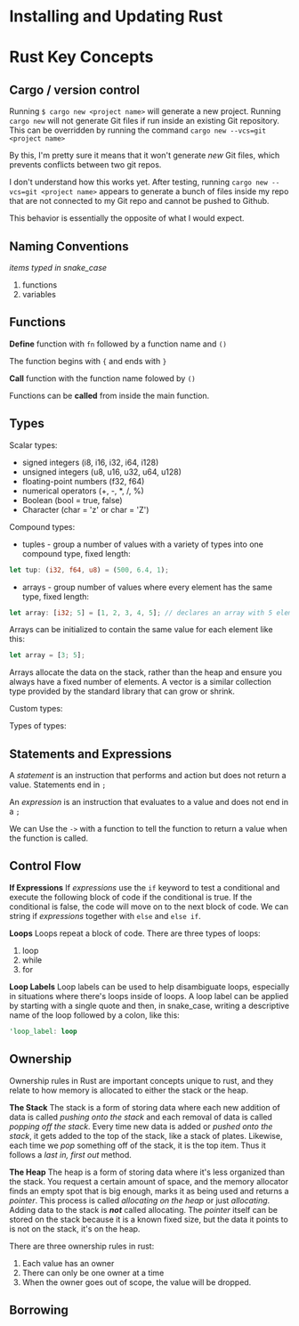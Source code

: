 # Installing and Updating Rust



# Rust Key Concepts

## Cargo / version control

Running `$ cargo new <project name>` will generate a new project. Running `cargo new` will not generate Git files if run inside an existing Git repository. This can be overridden by running the command `cargo new --vcs=git <project name>`

By this, I'm pretty sure it means that it won't generate *new* Git files, which prevents conflicts between two git repos.

I don't understand how this works yet. After testing, running `cargo new --vcs=git <project name>` appears to generate a bunch of files inside my repo that are not connected to my Git repo and cannot be pushed to Github.

This behavior is essentially the opposite of what I would expect.


## Naming Conventions

*items typed in snake_case*
1. functions
2. variables

## Functions

**Define** function with `fn` followed by a function name and `()`

The function begins with `{` and ends with `}`

**Call** function with the function name folowed by `()`

Functions can be **called** from inside the main function.

## Types

Scalar types: 

- signed integers (i8, i16, i32, i64, i128)
- unsigned integers (u8, u16, u32, u64, u128)
- floating-point numbers (f32, f64) 
- numerical operators (+, -, *, /, %)
- Boolean (bool = true, false)
- Character (char = 'z' or char = 'Z')

Compound types:

- tuples - group a number of values with a variety of types into one compound type, fixed length:

```rs
let tup: (i32, f64, u8) = (500, 6.4, 1);
```

- arrays - group number of values where every element has the same type, fixed length:

```rs
let array: [i32; 5] = [1, 2, 3, 4, 5]; // declares an array with 5 elements all i32 integers
```

Arrays can be initialized to contain the same value for each element like this:
```rs
let array = [3; 5];
```
Arrays allocate the data on the stack, rather than the heap and ensure you always have a fixed number of elements.
A vector is a similar collection type provided by the standard library that can grow or shrink.

Custom types:

Types of types:

## Statements and Expressions

A *statement* is an instruction that performs and action but does not return a value. Statements end in `;`

An *expression* is an instruction that evaluates to a value and does not end in a `;`

We can Use the `->` with a function to tell the function to return a value when the function is called.

## Control Flow

**If Expressions**
If *expressions* use the `if` keyword to test a conditional and execute the following block of code if the conditional is true. If the conditional is false, the code will move on to the next block of code. We can string if *expressions* together with `else` and `else if`.

**Loops**
Loops repeat a block of code. There are three types of loops:

1. loop
2. while
3. for

**Loop Labels**
Loop labels can be used to help disambiguate loops, especially in situations where there's loops inside of loops. A loop label can be applied by starting with a single quote and then, in snake_case, writing a descriptive name of the loop followed by a colon, like this:

```rs
'loop_label: loop
```

## Ownership

Ownership rules in Rust are important concepts unique to rust, and they relate to how memory is allocated to either the stack or the heap.

**The Stack**
The stack is a form of storing data where each new addition of data is called *pushing onto the stack* and each removal of data is called *popping off the stack*. Every time new data is added or *pushed onto the stack*, it gets added to the top of the stack, like a stack of plates. Likewise, each time we *pop* something off of the stack, it is the top item. Thus it follows a *last in, first out* method.

**The Heap**
The heap is a form of storing data where it's less organized than the stack. You request a certain amount of space, and the memory allocator finds an empty spot that is big enough, marks it as being used and returns a *pointer*. This process is called *allocating on the heap* or just *allocating*. Adding data to the stack is ***not*** called allocating. The *pointer* itself can be stored on the stack because it is a known fixed size, but the data it points to is not on the stack, it's on the heap.

There are three ownership rules in rust:

1. Each value has an owner
2. There can only be one owner at a time
3. When the owner goes out of scope, the value will be dropped.


## Borrowing

##
